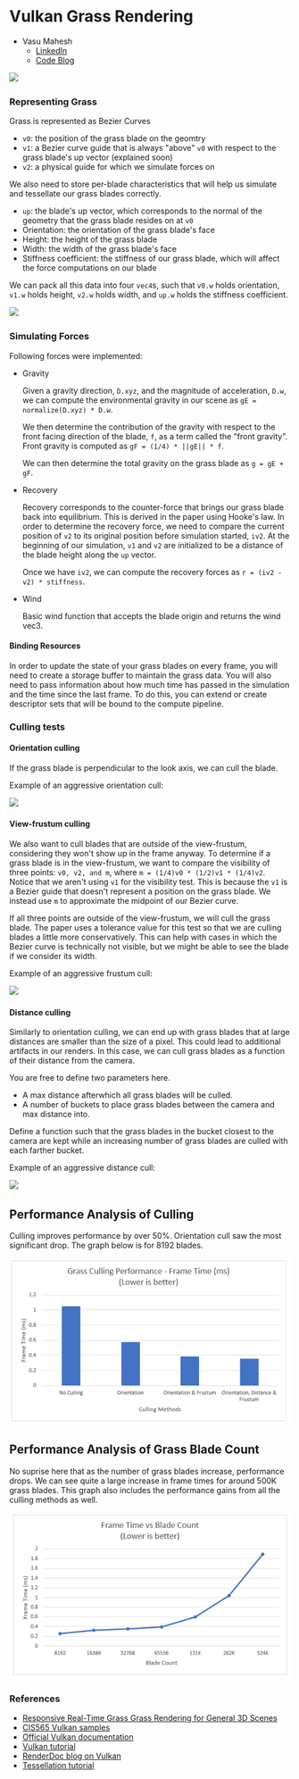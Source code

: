 Vulkan Grass Rendering
========================

* Vasu Mahesh
  * [LinkedIn](http://linkedin.com/in/vasumahesh)
  * [Code Blog](http://www.codeplaysleep.com)


![](img/main.gif)


### Representing Grass

Grass is represented as Bezier Curves
* `v0`: the position of the grass blade on the geomtry
* `v1`: a Bezier curve guide that is always "above" `v0` with respect to the grass blade's up vector (explained soon)
* `v2`: a physical guide for which we simulate forces on

We also need to store per-blade characteristics that will help us simulate and tessellate our grass blades correctly.
* `up`: the blade's up vector, which corresponds to the normal of the geometry that the grass blade resides on at `v0`
* Orientation: the orientation of the grass blade's face
* Height: the height of the grass blade
* Width: the width of the grass blade's face
* Stiffness coefficient: the stiffness of our grass blade, which will affect the force computations on our blade

We can pack all this data into four `vec4`s, such that `v0.w` holds orientation, `v1.w` holds height, `v2.w` holds width, and 
`up.w` holds the stiffness coefficient.

![](img/blade_model.jpg)

### Simulating Forces

Following forces were implemented:

- Gravity

  Given a gravity direction, `D.xyz`, and the magnitude of acceleration, `D.w`, we can compute the environmental gravity in
  our scene as `gE = normalize(D.xyz) * D.w`.

  We then determine the contribution of the gravity with respect to the front facing direction of the blade, `f`, 
  as a term called the "front gravity". Front gravity is computed as `gF = (1/4) * ||gE|| * f`.

  We can then determine the total gravity on the grass blade as `g = gE + gF`.

- Recovery
  
  Recovery corresponds to the counter-force that brings our grass blade back into equilibrium. This is derived in the paper using Hooke's law.
  In order to determine the recovery force, we need to compare the current position of `v2` to its original position before
  simulation started, `iv2`. At the beginning of our simulation, `v1` and `v2` are initialized to be a distance of the blade height along the `up` vector.

  Once we have `iv2`, we can compute the recovery forces as `r = (iv2 - v2) * stiffness`.

- Wind

  Basic wind function that accepts the blade origin and returns the wind vec3.


#### Binding Resources

In order to update the state of your grass blades on every frame, you will need to create a storage buffer to maintain the grass data.
You will also need to pass information about how much time has passed in the simulation and the time since the last frame. To do this,
you can extend or create descriptor sets that will be bound to the compute pipeline.


### Culling tests


#### Orientation culling

If the grass blade is perpendicular to the look axis, we can cull the blade.


Example of an aggressive orientation cull:

![](img/orientation_cull.gif)

#### View-frustum culling

We also want to cull blades that are outside of the view-frustum, considering they won't show up in the frame anyway. To determine if
a grass blade is in the view-frustum, we want to compare the visibility of three points: `v0, v2, and m`, where `m = (1/4)v0 * (1/2)v1 * (1/4)v2`.
Notice that we aren't using `v1` for the visibility test. This is because the `v1` is a Bezier guide that doesn't represent a position on the grass blade.
We instead use `m` to approximate the midpoint of our Bezier curve.

If all three points are outside of the view-frustum, we will cull the grass blade. The paper uses a tolerance value for this test so that we are culling
blades a little more conservatively. This can help with cases in which the Bezier curve is technically not visible, but we might be able to see the blade
if we consider its width.

Example of an aggressive frustum cull:

![](img/frustum_cull.gif)

#### Distance culling

Similarly to orientation culling, we can end up with grass blades that at large distances are smaller than the size of a pixel. This could lead to additional
artifacts in our renders. In this case, we can cull grass blades as a function of their distance from the camera.

You are free to define two parameters here.
* A max distance afterwhich all grass blades will be culled.
* A number of buckets to place grass blades between the camera and max distance into.

Define a function such that the grass blades in the bucket closest to the camera are kept while an increasing number of grass blades
are culled with each farther bucket.

Example of an aggressive distance cull:

![](img/distance_cull.gif)


## Performance Analysis of Culling


Culling improves performance by over 50%. Orientation cull saw the most significant drop. The graph below is for 8192 blades.

![](img/graph1.PNG)

## Performance Analysis of Grass Blade Count

No suprise here that as the number of grass blades increase, performance drops. We can see quite a large increase in frame times for around 500K grass blades. This graph also includes the performance gains from all the culling methods as well.

![](img/graph2.PNG)


### References

* [Responsive Real-Time Grass Grass Rendering for General 3D Scenes](https://www.cg.tuwien.ac.at/research/publications/2017/JAHRMANN-2017-RRTG/JAHRMANN-2017-RRTG-draft.pdf)
* [CIS565 Vulkan samples](https://github.com/CIS565-Fall-2018/Vulkan-Samples)
* [Official Vulkan documentation](https://www.khronos.org/registry/vulkan/)
* [Vulkan tutorial](https://vulkan-tutorial.com/)
* [RenderDoc blog on Vulkan](https://renderdoc.org/vulkan-in-30-minutes.html)
* [Tessellation tutorial](http://in2gpu.com/2014/07/12/tessellation-tutorial-opengl-4-3/)
